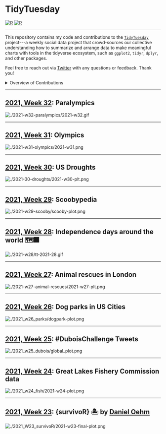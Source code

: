 # TidyTuesday

[![R](https://img.shields.io/badge/Project-Build%20with%20♥-blue?style=for-the-badge&logo=R)](https://github.com/dennis-hammerschmidt/tidy_tuesday)
[![R](https://img.shields.io/badge/Powered%20By-Tidyverse-blue?style=for-the-badge&logo=R)](https://github.com/dennis-hammerschmidt/tidy_tuesday)

---

<!--
<div align="center">

:necktie: [LinkedIn][LinkedIn]&nbsp;&nbsp;|&nbsp;&nbsp;[:octocat: GitHub][GitHub]&nbsp;&nbsp;|&nbsp;&nbsp;:earth_africa: [Website][Website]

</div>


Quick Link


[LinkedIn]:https://www.linkedin.com/in/dennis-hammerschmidt/
[GitHub]:https://github.com/dennis-hammerschmidt/
[Website]:https://dennis-hammerschmidt.rbind.io/
-->

This repository contains my code and contributions to the [`TidyTuesday`](https://github.com/rfordatascience/tidytuesday) project---a weekly social data project that crowd-sources our collective understanding how to summarize and arrange data to make meaningful charts with tools in the tidyverse ecosystem, such as `ggplot2`, `tidyr`, `dplyr`, and other packages.

Feel free to reach out via [Twitter](https://twitter.com/allisonkoh_) with any questions or feedback. Thank you!

<details>
  <summary>Overview of Contributions</summary>

**2021**
  - Week 23: [{survivoR} 🏝](https://github.com/allisonkoh/tidytuesday/blob/main/2021_W23_survivoR/2021-w23-final-plot.png)
  - Week 24: [Great Lakes Fishery Commission](https://github.com/allisonkoh/tidytuesday/blob/main/2021-w24-fish/2021-w24-plot.png)
  - Week 25: [#DuboisChallenge Tweets](https://github.com/allisonkoh/tidytuesday/blob/main/2021-w25-dubois/global_plot.png)
  - Week 26: [Park Data from the Trust for Public Land](https://github.com/allisonkoh/tidytuesday/blob/main/2021-w26-parks/dogpark-plot.png)
  - Week 27: [Animal Rescues by the London Fire Brigade](https://github.com/allisonkoh/tidytuesday/blob/main/2021-w27-animal-rescues/2021-w27-plt.png)
  - Week 28: [Independence days around the world 🗺🎆](https://github.com/allisonkoh/tidytuesday/blob/main/2021-w28/tt-2021-28.gif)
  - Week 29: [Scoobypedia](https://github.com/allisonkoh/tidytuesday/blob/main/2021-w29-scooby/scooby-plot.png)
  - Week 30: [US Droughts](https://github.com/allisonkoh/tidytuesday/blob/main/2021-w30-droughts/2021-w30-plt.png)
  - Week 31: [Olympics](https://github.com/allisonkoh/tidytuesday/blob/main/2021-w31-olympics/2021-w31.png)
  - Week 32: [Paralympics](https://github.com/allisonkoh/tidytuesday/blob/main/2021-w32-paralympics/2021-w32.gif)

</details>

***

## [2021, Week 32](https://github.com/allisonkoh/tidytuesday/blob/main/2021-w32-paralympics/): Paralympics

![./2021-w32-paralympics/2021-w32.gif](https://github.com/allisonkoh/tidytuesday/blob/main/2021-w32-paralympics/2021-w32.gif)

***

## [2021, Week 31](https://github.com/allisonkoh/tidytuesday/blob/main/2021-w31-olympics/): Olympics

![./2021-w31-olympics/2021-w31.png](https://github.com/allisonkoh/tidytuesday/blob/main/2021-w31-olympics/2021-w31.png)

***

## [2021, Week 30](https://github.com/allisonkoh/tidytuesday/blob/main/2021-w30-droughts/): US Droughts

![./2021-30-droughts/2021-w30-plt.png](https://github.com/allisonkoh/tidytuesday/blob/main/2021-w30-droughts/2021-w30-plt.png)

***

## [2021, Week 29](https://github.com/allisonkoh/tidytuesday/blob/main/2021-w29-scooby/): Scoobypedia

![./2021-w29-scooby/scooby-plot.png](https://github.com/allisonkoh/tidytuesday/blob/main/2021-w29-scooby/scooby-plot.png)

***

## [2021, Week 28](https://github.com/allisonkoh/tidytuesday/blob/main/2021-w28/): Independence days around the world 🗺🎆

![./2021-w28/tt-2021-28.gif](https://github.com/allisonkoh/tidytuesday/blob/main/2021-w28/tt-2021-28.gif)


***

## [2021, Week 27](https://github.com/allisonkoh/tidytuesday/blob/main/2021-w27-animal-rescues/): Animal rescues in London

![./2021-w27-animal-rescues/2021-w27-plt.png](https://github.com/allisonkoh/tidytuesday/blob/main/2021-w27-animal-rescues/2021-w27-plt.png)

***

## [2021, Week 26](https://github.com/allisonkoh/tidytuesday/blob/main/2021-w26-parks/): Dog parks in US Cities

![./2021_w26_parks/dogpark-plot.png](https://github.com/allisonkoh/tidytuesday/blob/main/2021-w26-parks/dogpark-plot.png)

***

## [2021, Week 25](https://github.com/allisonkoh/tidytuesday/blob/main/2021-w25-dubois/): #DuboisChallenge Tweets

![./2021_w25_dubois/global_plot.png](https://github.com/allisonkoh/tidytuesday/blob/main/2021-w25-dubois/global_plot.png)

***

## [2021, Week 24](https://github.com/allisonkoh/tidytuesday/tree/main/2021-w24-fish): Great Lakes Fishery Commission data

![./2021_w24_fish/2021-w24-plot.png](https://github.com/allisonkoh/tidytuesday/blob/main/2021-w24-fish/2021-w24-plot.png)

***

## [2021, Week 23](https://github.com/allisonkoh/tidytuesday/tree/main/2021-w23-survivoR): {survivoR} 🏝 by [Daniel Oehm](http://gradientdescending.com/survivor-now-on-cran/)

![./2021_W23_survivoR/2021-w23-final-plot.png](https://github.com/allisonkoh/tidytuesday/blob/main/2021-w23-survivoR/2021-w23-final-plot.png)
